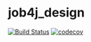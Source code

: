 # job4j_design
[![Build Status](https://travis-ci.org/Mosquitosd3/job4j_design.svg?branch=master)](https://travis-ci.org/Mosquitosd3/job4j_design)
[![codecov](https://codecov.io/gh/Mosquitosd3/job4j_design/branch/master/graph/badge.svg?token=ALDOCGWXNB)](https://codecov.io/gh/Mosquitosd3/job4j_design)